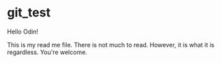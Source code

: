 # git_test

Hello Odin!


This is my read me file.
There is not much to read.
However, it is what it is regardless.
You're welcome.
